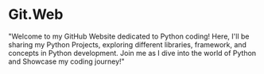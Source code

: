 # Git.Web
"Welcome to my GitHub Website dedicated to Python coding! Here, I'll be sharing my Python Projects, exploring different libraries, framework, and concepts in Python development. Join me as I dive into the world of Python and Showcase my coding journey!"

